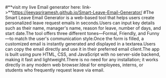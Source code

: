 #**visit my live Email generator here: link->**https://jeevasriramesh.github.io/Smart-Leave-Email-Generator/
#The Smart Leave Email Generator is a web-based tool that helps users create personalized leave request emails in seconds.Users can input key details such as their name, manager's name, reason for leave, number of days, and start date.The tool offers three different tones—Formal, Friendly, and Funny—to match the user's communication style.Once the form is filled, a customized email is instantly generated and displayed in a textarea.Users can copy the email directly and use it in their preferred email client.The app is built using pure HTML, CSS, and JavaScript with no server-side backend, making it fast and lightweight.There is no need for any installation; it works directly in any modern web browser.Ideal for employees, interns, or students who frequently request leave via email.
